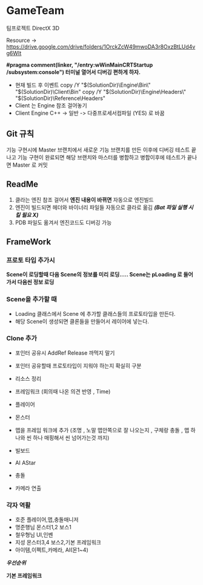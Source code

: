 # GameTeam
팀프로젝트 DirectX 3D



Resource -> https://drive.google.com/drive/folders/1OrckZcW49mwoDA3r8OxzBtLUd4vg6WIt

**#pragma comment(linker, "/entry:wWinMainCRTStartup /subsystem:console") 터미널 열어서 디버깅 편하게 하자.** 

* 현재 빌드 후 이벤트
copy /Y "$(SolutionDir)\Engine\Bin\" "$(SolutionDir)\Client\Bin\" 
copy /Y "$(SolutionDir)\Engine\Headers\" "$(SolutionDir)\Reference\Headers\"
* Client 는 Engine 참조 걸어놓기
* Client Engine C++ ->  일반 -> 다중프로세서컴파일 (YES) 로 바꿈

## Git 규칙
기능 구현시에 Master 브랜치에서 새로운 기능 브랜치를 만든 이후에
디버깅 테스트 끝나고 기능 구현이 완료되면 해당 브랜치와 마스터를 병합하고 
병합이후에 테스트가 끝나면 Master 로 커밋

## ReadMe
1. 클라는 엔진 참조 걸어서 **엔진 내용이 바뀌면** 자동으로 엔진빌드
2. 엔진이 빌드되면 헤더와 바이너리 파일들 자동으로 클라로 옮김 ***(Bat 파일 실행 시킬 필요 X)***
3. PDB 파일도 옮겨서 엔진코드도 디버깅 가능

## FrameWork
### 프로토 타입 추가시
**Scene이 로딩할때 다음 Scene의 정보를 미리 로딩..... Scene는 pLoading 로 들어가서 다음씬 정보 로딩**

### Scene을 추가할 때
* Loading 클래스에서 Scene 에 추가할 클래스들의 프로토타입을 만든다.
* 해당 Scene이 생성되면 클론들을 만들어서 레이어에 넣는다.

### Clone 추가
* 포인터 공유시 AddRef Release 까먹지 말기
* 포인터 공유할때 프로토타입이 지워야 하는지 확실히 구분

* 리소스 정리
* 프레임워크 (회의때 나온 의견 반영 , Time)
* 플레이어
* 몬스터
* 맵을 프레임 워크에 추가 (조명 , 노말 맵안쪽으로 잘 나오는지 , 구체랑 충돌 , 맵 하나와 씬 하나 매핑해서 씬 넘어가는것 까지)
* 빌보드 
* AI AStar
* 충돌
* 카메라 연출


### 각자 역활
* 호준 플레이어,맵,충돌매니저
* 명준행님 몬스터1,2 보스1
* 철우형님 UI,인벤
* 지성 몬스터3,4 보스2,기본 프레임워크
* 아이템,이펙트,카메라, AI(몬1~4)

***우선순위***

**기본 프레임워크**
